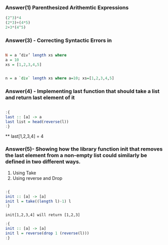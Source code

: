 ### Answer(1) Parenthesized Arithemtic Expressions

```haskell
(2^3)*4
(2*3)+(4*5)
2+3*(4^5)
```

### Answer(3) - Correcting Syntactic Errors in

```haskell

N = a ’div’ length xs where
a = 10
xs = [1,2,3,4,5]
```

```haskell

n = a `div` length xs where a=10; xs=[1,2,3,4,5]

```


### Answer(4) - Implementing last function that should take a list and return last element of it

```haskell

:{
last :: [a] -> a
last list = head(reverse(l))
:}

```

** last[1,2,3,4] = 4


### Answer(5)- Showing how the library function init that removes the last element from a non-empty list could similarly be defined in two different ways.


1. Using Take 
2. Using reverse and Drop

```haskell

:{
init :: [a] -> [a]
init l = take((length l)-1) l
:}

```

`init[1,2,3,4] will return [1,2,3]`

```haskell
:{
init :: [a] -> [a]
init l = reverse(drop 1 (reverse(l)))
:}

```



